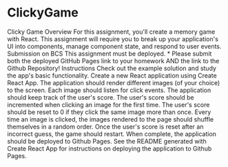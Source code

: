 # ClickyGame
Clicky Game   Overview  For this assignment, you'll create a memory game with React. This assignment will require you to break up your application's UI into components, manage component state, and respond to user events.   Submission on BCS    This assignment must be deployed. * Please submit both the deployed GitHub Pages link to your homework AND the link to the Github Repository!    Instructions   Check out the example solution and study the app's basic functionality. Create a new React application using Create React App. The application should render different images (of your choice) to the screen. Each image should listen for click events. The application should keep track of the user's score. The user's score should be incremented when clicking an image for the first time. The user's score should be reset to 0 if they click the same image more than once. Every time an image is clicked, the images rendered to the page should shuffle themselves in a random order. Once the user's score is reset after an incorrect guess, the game should restart. When complete, the application should be deployed to Github Pages. See the README generated with Create React App for instructions on deploying the application to Github Pages.
